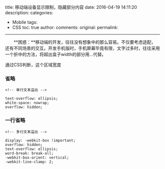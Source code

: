 title: 移动端设备显示限制，隐藏部分内容
date: 2016-04-19 14:11:20
description: 
categories:
- Mobile
tags:
- CSS
toc: true
author:
comments:
original:
permalink: 
---

　　**困惑：**移动端的开发，往往没有想象中的那么容易。不仅要考虑适配，还有不同场景的交互。开发手机版时，手机屏幕毕竟有限，文字过多时，往往采用一个折中的方法，将超出盒子width的部分用...代替。 

<!-- more -->

通过CSS判断，这个区域宽度

### 省略

```
<!-- 单行文本溢出 -->

text-overflow: ellipsis;
white-space: nowrap;
overflow: hidden;
```

### 一行省略

```
<!-- 多行文本溢出 -->

display: -webkit-box !important;
overflow: hidden;
text-overflow: ellipsis;
word-break: break-all;
-webkit-box-orient: vertical;
-webkit-line-clamp: 2;
```